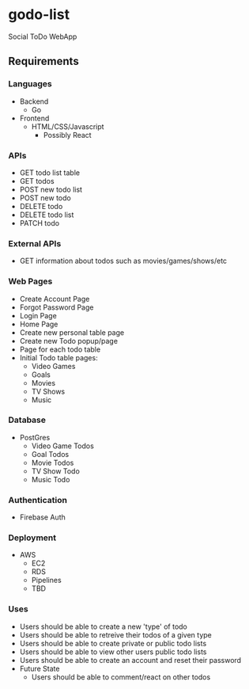 # godo-list

Social ToDo WebApp

## Requirements

### Languages

- Backend
  - Go
- Frontend
  - HTML/CSS/Javascript
    - Possibly React

### APIs

- GET todo list table
- GET todos
- POST new todo list
- POST new todo
- DELETE todo
- DELETE todo list
- PATCH todo

### External APIs

- GET information about todos such as movies/games/shows/etc

### Web Pages

- Create Account Page
- Forgot Password Page
- Login Page
- Home Page
- Create new personal table page
- Create new Todo popup/page
- Page for each todo table
- Initial Todo table pages:
  - Video Games
  - Goals
  - Movies
  - TV Shows
  - Music

### Database

- PostGres
  - Video Game Todos
  - Goal Todos
  - Movie Todos
  - TV Show Todo
  - Music Todo

### Authentication

- Firebase Auth

### Deployment

- AWS
  - EC2
  - RDS
  - Pipelines
  - TBD

### Uses

- Users should be able to create a new 'type' of todo
- Users should be able to retreive their todos of a given type
- Users should be able to create private or public todo lists
- Users should be able to view other users public todo lists
- Users should be able to create an account and reset their password
- Future State
  - Users should be able to comment/react on other todos
